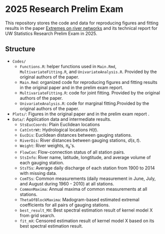# 2025 Research Prelim Exam

This repository stores the code and data for reproducing figures and fitting results in the paper 
[Extremes on river networks](https://arxiv.org/abs/1501.02663) and its technical report for UW Statistics Research Prelim Exam in 2025.

## Structure

* `Codes/`
    * `Functions.R`: helper functions used in `Main.Rmd`, `MultivariateFitting.R`, and `UnivariateAnalysis.R`. Provided by the original authors of the paper.
    * `Main.Rmd`: organized code for reproducing figures and fitting results in the original paper and in the prelim exam report.
    * `MultivariateFitting.R`: code for joint fitting. Provided by the original authors of the paper.
    * `UnivariateAnalysis.R`: code for marginal fitting.Provided by the original authors of the paper.
* `Plots/`: Figures in the original paper and in the prelim exam report .
* `Data/`: Application data and intermediate results.
  * `StsEucCoords`: Plain Euclidean locations
  * `CatCntrWt`: Hydrological locations $H(t)$.
  * `EucDis`: Euclidean distances between gauging stations.
  * `RiverDis`: River distances between gauging stations, $d(s,t)$.
  * `Weight`: River weights, $\pi_k$'s.
  * `FlowCon`: Flow-connection status of all station pairs.
  * `StsInfo`: River name, latitude, longtitude, and average volume of each gauging station.
  * `StsTSs`: Average daily discharge of each station from 1900 to 2014 with missing data.
  * `ComTSs`: Common measurements (daily measurement in June, July, and August during 1960 - 2010) at all stations.
  * `CommonMaxima`: Annual maxima of common measurements at all stations.
  * `ThetaOfBlockMaxima`: Madogram-based estimated extremal coefficients for all pairs of gauging stations.
  * `best_result_MX`: Best spectral estimation result of kernel model X from grid search.
  * `fit_mX`: Censored estimation result of kernel model X based on its best spectral estimation result. 